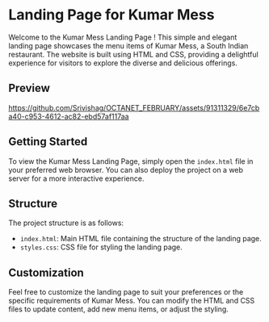 # Landing Page for Kumar Mess

Welcome to the Kumar Mess Landing Page ! This simple and elegant landing page showcases the menu items of Kumar Mess, a South Indian restaurant. The website is built using HTML and CSS, providing a delightful experience for visitors to explore the diverse and delicious offerings.
## Preview


https://github.com/Srivishag/OCTANET_FEBRUARY/assets/91311329/6e7cba40-c953-4612-ac82-ebd57af117aa




## Getting Started

To view the Kumar Mess Landing Page, simply open the `index.html` file in your preferred web browser. You can also deploy the project on a web server for a more interactive experience.

## Structure

The project structure is as follows:

- `index.html`: Main HTML file containing the structure of the landing page.
- `styles.css`: CSS file for styling the landing page.

## Customization

Feel free to customize the landing page to suit your preferences or the specific requirements of Kumar Mess. You can modify the HTML and CSS files to update content, add new menu items, or adjust the styling.


